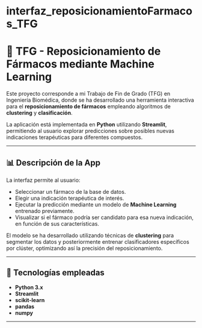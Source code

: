 # interfaz_reposicionamientoFarmacos_TFG

# 💊 TFG - Reposicionamiento de Fármacos mediante Machine Learning

Este proyecto corresponde a mi Trabajo de Fin de Grado (TFG) en Ingeniería Biomédica, donde se ha desarrollado una herramienta interactiva para el **reposicionamiento de fármacos** empleando algoritmos de **clustering** y **clasificación**.

La aplicación está implementada en **Python** utilizando **Streamlit**, permitiendo al usuario explorar predicciones sobre posibles nuevas indicaciones terapéuticas para diferentes compuestos.

---

## 📊 Descripción de la App

La interfaz permite al usuario:

- Seleccionar un fármaco de la base de datos.
- Elegir una indicación terapéutica de interés.
- Ejecutar la predicción mediante un modelo de **Machine Learning** entrenado previamente.
- Visualizar si el fármaco podría ser candidato para esa nueva indicación, en función de sus características.

El modelo se ha desarrollado utilizando técnicas de **clustering** para segmentar los datos y posteriormente entrenar clasificadores específicos por clúster, optimizando así la precisión del reposicionamiento.

---

## 🧪 Tecnologías empleadas

- **Python 3.x**
- **Streamlit**
- **scikit-learn**
- **pandas**
- **numpy**

---

